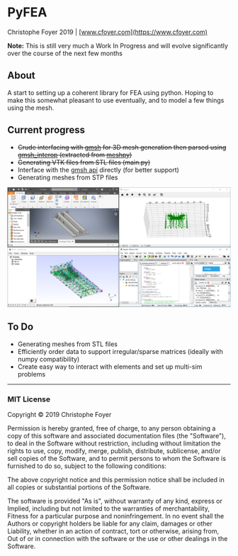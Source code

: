 # PyFEA

Christophe Foyer 2019 | [www.cfoyer.com](https://www.cfoyer.com)

__Note:__ This is still very much a Work In Progress and will evolve significantly over the course of the next few months

## About
A start to setting up a coherent library for FEA using python. 
Hoping to make this somewhat pleasant to use eventually, and to model a few things using the mesh.

## Current progress
- ~~Crude interfacing with [gmsh](http://gmsh.info/) for 3D mesh generation then parsed using [gmsh_interop](https://github.com/inducer/gmsh_interop/tree/master/gmsh_interop) (extracted from [meshpy](https://github.com/inducer/meshpy))~~
- ~~Generating VTK files from STL files (main.py)~~
- Interface with the [gmsh api](https://gitlab.onelab.info/gmsh/gmsh/blob/master/api/gmsh.py) directly (for better support)
- Generating meshes from STP files

![Current state](screenshots/meshing.png)

## To Do
- Generating meshes from STL files
- Efficiently order data to support irregular/sparse matrices (ideally with numpy compatibility)
- Create easy way to interact with elements and set up multi-sim problems

______

### MIT License

Copyright © 2019 Christophe Foyer

Permission is hereby granted, free of charge, to any person obtaining a copy
of this software and associated documentation files (the "Software"), to deal
in the Software without restriction, including without limitation the rights
to use, copy, modify, merge, publish, distribute, sublicense, and/or sell
copies of the Software, and to permit persons to whom the Software is
furnished to do so, subject to the following conditions:

The above copyright notice and this permission notice shall be included in all
copies or substantial portions of the Software.

The software is provided "As is", without warranty of any kind, express or
Implied, including but not limited to the warranties of merchantability,
Fitness for a particular purpose and noninfringement. In no event shall the
Authors or copyright holders be liable for any claim, damages or other
Liability, whether in an action of contract, tort or otherwise, arising from,
Out of or in connection with the software or the use or other dealings in the
Software.
